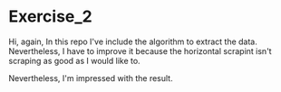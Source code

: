 # Exercise_2
Hi, again, In this repo I've include the algorithm to extract the data. Nevertheless, I have to improve it because the horizontal scrapint isn't scraping as good as I would like to.  

Nevertheless, I'm impressed with the result.

